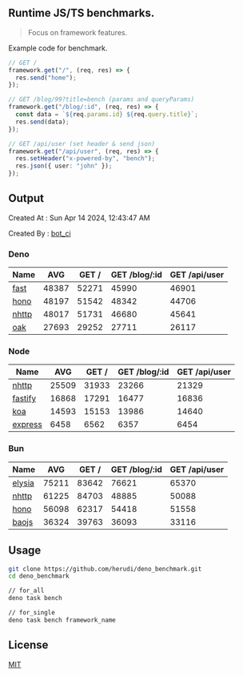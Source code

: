 ## Runtime JS/TS benchmarks.

> Focus on framework features.

Example code for benchmark.
```ts
// GET /
framework.get("/", (req, res) => {
  res.send("home");
});

// GET /blog/99?title=bench (params and queryParams)
framework.get("/blog/:id", (req, res) => {
  const data = `${req.params.id} ${req.query.title}`;
  res.send(data);
});

// GET /api/user (set header & send json)
framework.get("/api/user", (req, res) => {
  res.setHeader("x-powered-by", "bench");
  res.json({ user: "john" });
});
```

## Output
Created At : Sun Apr 14 2024, 12:43:47 AM

Created By : [bot_ci](https://github.com/herudi/deno_benchmarks/commits?author=github-actions%5Bbot%5D)


### Deno
|Name|AVG|GET /|GET /blog/:id|GET /api/user|
|----|----|----|----|----|
|[fast](https://github.com/danteissaias/fast)|48387|52271|45990|46901|
|[hono](https://github.com/honojs/hono)|48197|51542|48342|44706|
|[nhttp](https://github.com/nhttp/nhttp)|48017|51731|46680|45641|
|[oak](https://github.com/oakserver/oak)|27693|29252|27711|26117|
  


### Node
|Name|AVG|GET /|GET /blog/:id|GET /api/user|
|----|----|----|----|----|
|[nhttp](https://github.com/nhttp/nhttp)|25509|31933|23266|21329|
|[fastify](https://github.com/fastify/fastify)|16868|17291|16477|16836|
|[koa](https://github.com/koajs/koa)|14593|15153|13986|14640|
|[express](https://github.com/expressjs/express)|6458|6562|6357|6454|
  


### Bun
|Name|AVG|GET /|GET /blog/:id|GET /api/user|
|----|----|----|----|----|
|[elysia](https://github.com/elysiajs/elysia)|75211|83642|76621|65370|
|[nhttp](https://github.com/nhttp/nhttp)|61225|84703|48885|50088|
|[hono](https://github.com/honojs/hono)|56098|62317|54418|51558|
|[baojs](https://github.com/mattreid1/baojs)|36324|39763|36093|33116|
  



## Usage

```bash
git clone https://github.com/herudi/deno_benchmark.git
cd deno_benchmark

// for_all
deno task bench

// for_single
deno task bench framework_name
```

## License

[MIT](LICENSE)


